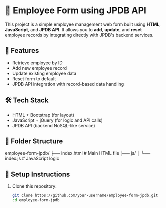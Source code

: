 # 🧾 Employee Form using JPDB API

This project is a simple employee management web form built using **HTML**, **JavaScript**, and **JPDB API**. It allows you to **add**, **update**, and **reset** employee records by integrating directly with JPDB's backend services.

## 🚀 Features

- Retrieve employee by ID
- Add new employee record
- Update existing employee data
- Reset form to default
- JPDB API integration with record-based data handling

## 🛠️ Tech Stack

- HTML + Bootstrap (for layout)
- JavaScript + jQuery (for logic and API calls)
- JPDB API (backend NoSQL-like service)

## 📂 Folder Structure

employee-form-jpdb/ ├── index.html # Main HTML file ├── js/ │ └── index.js # JavaScript logic 

## 🔧 Setup Instructions

1. Clone this repository:
   ```bash
   git clone https://github.com/your-username/employee-form-jpdb.git
   cd employee-form-jpdb
